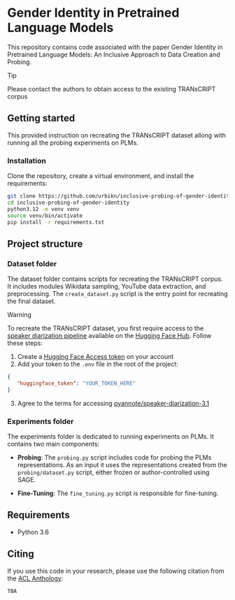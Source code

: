 # Gender Identity in Pretrained Language Models 

This repository contains code associated with the paper Gender Identity in Pretrained Language Models: An Inclusive Approach to Data Creation and Probing.

> [!TIP]
> Please contact the authors to obtain access to the existing TRANsCRIPT corpus 

## Getting started

This provided instruction on recreating the TRANsCRIPT dataset allong with running all the probing experiments on PLMs.

### Installation

Clone the repository, create a virtual environment, and install the requirements:

```bash
git clone https://github.com/urbikn/inclusive-probing-of-gender-identity.git
cd inclusive-probing-of-gender-identity
python3.12 -m venv venv
source venv/bin/activate
pip install -r requirements.txt
```

## Project structure

### Dataset folder
The dataset folder contains scripts for recreating the TRANsCRIPT corpus. It includes modules Wikidata sampling, YouTube data extraction, and preprocessing. The `create_dataset.py` script is the entry point for recreating the final dataset.

> [!WARNING]
> To recreate the TRANsCRIPT dataset, you first require access to the [speaker diarization pipeline](https://huggingface.co/pyannote/speaker-diarization-3.1) available on the [Hugging Face Hub](https://huggingface.co/). Follow these steps:
> 1. Create a [Hugging Face Access token](https://huggingface.co/docs/hub/en/security-tokens) on your account
> 2. Add your token to the `.env` file in the root of the project:
> ```json
>{
>    "huggingface_token": "YOUR_TOKEN_HERE"
>}
>```
>3. Agree to the terms for accessing [pyannote/speaker-diarization-3.1](https://huggingface.co/pyannote/speaker-diarization-3.1)


### Experiments folder
The experiments folder is dedicated to running experiments on PLMs. It contains two main components:

- **Probing**: The `probing.py` script includes code for probing the PLMs representations. As an input it uses the representations created from the `probing/dataset.py` script, either frozen or author-controlled using SAGE.

- **Fine-Tuning**: The `fine_tuning.py` script is responsible for fine-tuning.

## Requirements
- Python 3.6

## Citing

If you use this code in your research, please use the following citation from the [ACL Anthology](https://aclanthology.org/):

```
TBA
```